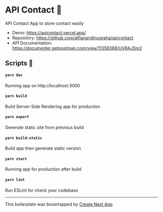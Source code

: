 # API Contact 📱

API Contact App to store contact easily

- Demo: https://apicontact.vercel.app/
- Repository: https://github.com/alfianandinugraha/apicontact
- API Documentation: https://documenter.getpostman.com/view/11359388/UVRAJSm2

## Scripts 📜

#### `yarn dev`

Running app on http://localhost:3000

#### `yarn build`

Build Server-Side Rendering app for production

#### `yarn export`

Generate static site from previous build

#### `yarn build:static`

Build app then generate static version

#### `yarn start`

Running app for production after build

#### `yarn lint`

Run ESLint for check your codebase

<hr />

This boilerplate was boostrapped by [Create Next App](https://nextjs.org/docs/api-reference/create-next-app)
